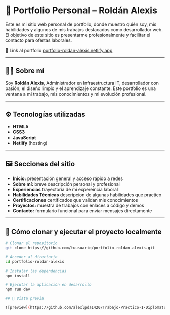 # 💼 Portfolio Personal – Roldán Alexis

Este es mi sitio web personal de portfolio, donde muestro quién soy, mis habilidades y algunos de mis trabajos destacados como desarrollador web. El objetivo de este sitio es presentarme profesionalmente y facilitar el contacto para ofertas laborales.

🔗 Link al portfolio [portfolio-roldan-alexis.netlify.app](https://portfolio-roldan-alexis.netlify.app/)

---

## 🧑‍💻 Sobre mí

Soy **Roldán Alexis**, Administrador en Infraestructura IT, desarrollador con pasión, el diseño limpio y el aprendizaje constante. Este portfolio es una ventana a mi trabajo, mis conocimientos y mi evolución profesional.

---

## ⚙️ Tecnologías utilizadas

- **HTML5**  
- **CSS3**  
- **JavaScript**  
- **Netlify** (hosting)

---

## 🖼 Secciones del sitio

- **Inicio:** presentación general y acceso rápido a redes
- **Sobre mí:** breve descripción personal y profesional
- **Experiencias** trayectoria de mi expereincia laboral
- **Habilidades Técnicas** descripcion de algunas habilidades que practico
- **Certificaciones** certificados que validan mis conocimientos
- **Proyectos:** muestra de trabajos con enlaces a código y demos
- **Contacto:** formulario funcional para enviar mensajes directamente

---

## 🧪 Cómo clonar y ejecutar el proyecto localmente

```bash
# Clonar el repositorio
git clone https://github.com/tuusuario/portfolio-roldan-alexis.git

# Acceder al directorio
cd portfolio-roldan-alexis

# Instalar las dependencias
npm install

# Ejecutar la aplicación en desarrollo
npm run dev

## 📸 Vista previa

![preview](https://github.com/alexlpda1420/Trabajo-Practico-1-Diplomatura-FrontEnd-Developer-999198242/raw/master/assets/images/preview.png)
